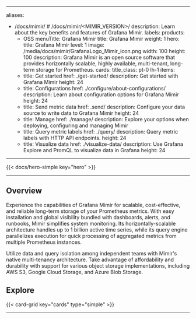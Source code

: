 
---
aliases:
  - /docs/mimir/ # /docs/mimir/<MIMIR_VERSION>/
description: Learn about the key benefits and features of Grafana Mimir.
labels:
  products:
    - OSS
menuTitle: Grafana Mimir
title: Grafana Mimir
weight: 1
hero:
  title: Grafana Mimir
  level: 1
  image: /media/docs/mimir/GrafanaLogo_Mimir_icon.png
  width: 100
  height: 100
  description: Grafana Mimir is an open source software that provides horizontally scalable, highly available, multi-tenant, long-term storage for Prometheus.
cards:
  title_class: pt-0 lh-1
  items:
    - title: Get started
      href: ./get-started/
      description: Get started with Grafana Mimir
      height: 24
    - title: Configurations
      href: ./configure/about-configurations/
      description: Learn about configuration options for Grafana Mimir
      height: 24
    - title: Send metric data
      href: .send/
      description: Configure your data source to write data to Grafana Mimir
      height: 24
    - title: Manage
      href: ./manage/
      description: Explore your options when deploying, configuring and managing Mimir
    - title: Query metric labels
      href: ./query/
      description: Query metric labels with HTTP API endpoints.
      height: 24
    - title: Visualize data
      href: ./visualize-data/
      description: Use Grafana Explore and PromQL to visualize data in Grafana
      height: 24
---

{{< docs/hero-simple key="hero" >}}

---

## Overview

Experience the capabilities of Grafana Mimir for scalable, cost-effective, and reliable long-term storage of your Prometheus metrics.
With easy installation and global visibility bundled with dashboards, alerts, and runbooks, Mimir simplifies system monitoring.
Its horizontally-scalable architecture handles up to 1 billion active time series, while its query engine parallelizes execution for quick processing of aggregated metrics from multiple Prometheus instances.

Utilize data and query isolation among independent teams with Mimir's native multi-tenancy architecture.
Take advantage of affordability and durability with support for various object storage implementations, including AWS S3, Google Cloud Storage, and Azure Blob Storage.

## Explore

{{< card-grid key="cards" type="simple" >}}

---
